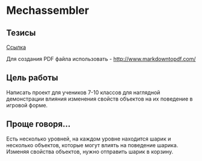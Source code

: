 # Mechassembler

## Тезисы
[Ссылка](http://dds6f.ru/mechassembler/mechassembler/blob/master/doc/Abstracts.md)

Для создания PDF файла использовать - http://www.markdowntopdf.com/

## Цель работы

Написать проект для учеников 7-10 классов для наглядной демонстрации влияния изменения свойств объектов на их поведение в игровой форме.

## Проще говоря...

Есть несколько уровней, на каждом уровне находится шарик и несколько объектов, которые могут влиять на поведение шарика. Изменяя свойства объектов, нужно отправить шарик в корзину.
